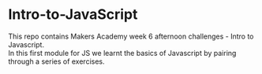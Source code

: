 # Intro-to-JavaScript

This repo contains Makers Academy week 6 afternoon challenges - Intro to Javascript.  
In this first module for JS we learnt the basics of Javascript by pairing through a series of exercises.

